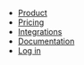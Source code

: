 <!-- navbar.md -->

* [Product]()
* [Pricing]()
* [Integrations]()
* [Documentation]()
* [Log in]()



